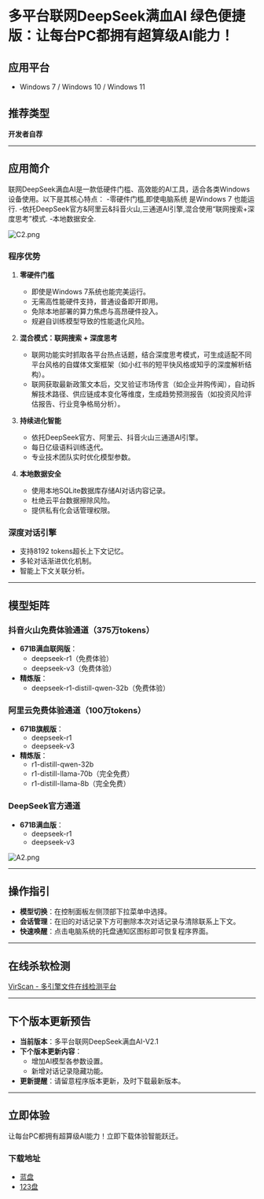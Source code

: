 # 多平台联网DeepSeek满血AI  绿色便捷版：让每台PC都拥有超算级AI能力！

## 应用平台
- Windows 7  /  Windows 10  / Windows 11

## 推荐类型
**开发者自荐**

---

## 应用简介
联网DeepSeek满血AI是一款低硬件门槛、高效能的AI工具，适合各类Windows设备使用。以下是其核心特点：
-零硬件门槛,即使电脑系统 是Windows 7 也能运行.
-依托DeepSeek官方&阿里云&抖音火山,三通道AI引擎,混合使用“联网搜索+深度思考”模式.
-本地数据安全.

![C2.png](https://h1.appinn.me/file/1741880338133_C2.png)


### 程序优势
1. **零硬件门槛**
   - 即使是Windows 7系统也能完美运行。
   - 无需高性能硬件支持，普通设备即开即用。
   - 免除本地部署的算力焦虑与高昂硬件投入。
   - 规避自训练模型导致的性能退化风险。

2. **混合模式：联网搜索 + 深度思考**
   - 联网功能实时抓取各平台热点话题，结合深度思考模式，可生成适配不同平台风格的自媒体文案框架（如小红书的短平快风格或知乎的深度解析结构）。
   - 联网获取最新政策文本后，交叉验证市场传言（如企业并购传闻），自动拆解技术路径、供应链成本变化等维度，生成趋势预测报告（如投资风险评估报告、行业竞争格局分析）。

3. **持续进化智能**
   - 依托DeepSeek官方、阿里云、抖音火山三通道AI引擎。
   - 每日亿级语料训练迭代。
   - 专业技术团队实时优化模型参数。

4. **本地数据安全**
   - 使用本地SQLite数据库存储AI对话内容记录。
   - 杜绝云平台数据擦除风险。
   - 提供私有化会话管理权限。

### 深度对话引擎
- 支持8192 tokens超长上下文记忆。
- 多轮对话渐进优化机制。
- 智能上下文关联分析。

---

## 模型矩阵
### 抖音火山免费体验通道（375万tokens）
- **671B满血联网版**：
  - deepseek-r1（免费体验）
  - deepseek-v3（免费体验）
- **精炼版**：
  - deepseek-r1-distill-qwen-32b（免费体验）

### 阿里云免费体验通道（100万tokens）
- **671B旗舰版**：
  - deepseek-r1
  - deepseek-v3
- **精炼版**：
  - r1-distill-qwen-32b
  - r1-distill-llama-70b（完全免费）
  - r1-distill-llama-8b（完全免费）

### DeepSeek官方通道
- **671B满血版**：
  - deepseek-r1
  - deepseek-v3

![A2.png](https://h1.appinn.me/file/1741880332446_A2.png)

---

## 操作指引
- **模型切换**：在控制面板左侧顶部下拉菜单中选择。
- **会话管理**：在旧的对话记录下方可删除本次对话记录与清除联系上下文。
- **快速唤醒**：点击电脑系统的托盘通知区图标即可恢复程序界面。

---

## 在线杀软检测
[VirScan - 多引擎文件在线检测平台](https://www.virscan.org/report/542945f219feabd2caf69d4f3bc1e198f46a70543abc6182261223b90eef6239)

---

## 下个版本更新预告
- **当前版本**：多平台联网DeepSeek满血AI-V2.1
- **下个版本更新内容**：
  - 增加AI模型各参数设置。
  - 新增对话记录隐藏功能。
- **更新提醒**：请留意程序版本更新，及时下载最新版本。

---


## 立即体验
让每台PC都拥有超算级AI能力！立即下载体验智能跃迁。
### 下载地址
- [蓝盘](https://wwtl.lanzouv.com/b05fmred)
- [123盘](https://www.123865.com/s/nKjJjv-dsJ5d)
